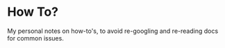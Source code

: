 # How To?
My personal notes on how-to's, to avoid re-googling and re-reading docs for common issues.